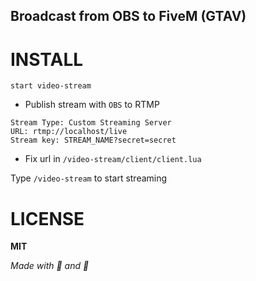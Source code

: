 ## Broadcast from OBS to FiveM (GTAV)

# INSTALL

```
start video-stream
```

- Publish stream with `OBS` to RTMP
```
Stream Type: Custom Streaming Server
URL: rtmp://localhost/live
Stream key: STREAM_NAME?secret=secret
```

- Fix url in `/video-stream/client/client.lua`

Type `/video-stream` to start streaming

# LICENSE
__MIT__


_Made with 🍂 and 🐌_
